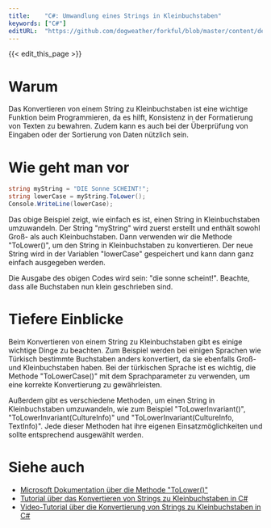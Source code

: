 ```yaml
---
title:    "C#: Umwandlung eines Strings in Kleinbuchstaben"
keywords: ["C#"]
editURL:  "https://github.com/dogweather/forkful/blob/master/content/de/c-sharp/converting-a-string-to-lower-case.md"
---
```


{{< edit_this_page >}}

# Warum

Das Konvertieren von einem String zu Kleinbuchstaben ist eine wichtige Funktion beim Programmieren, da es hilft, Konsistenz in der Formatierung von Texten zu bewahren. Zudem kann es auch bei der Überprüfung von Eingaben oder der Sortierung von Daten nützlich sein.

# Wie geht man vor

```C#
string myString = "DIE Sonne SCHEINT!";
string lowerCase = myString.ToLower();
Console.WriteLine(lowerCase);
```

Das obige Beispiel zeigt, wie einfach es ist, einen String in Kleinbuchstaben umzuwandeln. Der String "myString" wird zuerst erstellt und enthält sowohl Groß- als auch Kleinbuchstaben. Dann verwenden wir die Methode "ToLower()", um den String in Kleinbuchstaben zu konvertieren. Der neue String wird in der Variablen "lowerCase" gespeichert und kann dann ganz einfach ausgegeben werden.

Die Ausgabe des obigen Codes wird sein: "die sonne scheint!". Beachte, dass alle Buchstaben nun klein geschrieben sind.

# Tiefere Einblicke

Beim Konvertieren von einem String zu Kleinbuchstaben gibt es einige wichtige Dinge zu beachten. Zum Beispiel werden bei einigen Sprachen wie Türkisch bestimmte Buchstaben anders konvertiert, da sie ebenfalls Groß- und Kleinbuchstaben haben. Bei der türkischen Sprache ist es wichtig, die Methode "ToLowerCase()" mit dem Sprachparameter zu verwenden, um eine korrekte Konvertierung zu gewährleisten.

Außerdem gibt es verschiedene Methoden, um einen String in Kleinbuchstaben umzuwandeln, wie zum Beispiel "ToLowerInvariant()", "ToLowerInvariant(CultureInfo)" und "ToLowerInvariant(CultureInfo, TextInfo)". Jede dieser Methoden hat ihre eigenen Einsatzmöglichkeiten und sollte entsprechend ausgewählt werden.

# Siehe auch

- [Microsoft Dokumentation über die Methode "ToLower()"](https://docs.microsoft.com/en-us/dotnet/api/system.string.tolower?view=netcore-3.1)
- [Tutorial über das Konvertieren von Strings zu Kleinbuchstaben in C#](https://www.c-sharpcorner.com/article/converting-string-from-uppercase-to-lowercase-case-in-C-Sharp/)
- [Video-Tutorial über die Konvertierung von Strings zu Kleinbuchstaben in C#](https://www.youtube.com/watch?v=9EhUc9ytJhs)